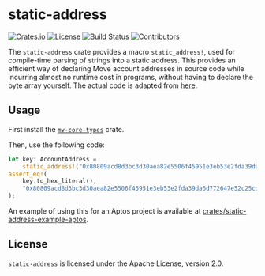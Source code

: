 # static-address

[![Crates.io](https://img.shields.io/crates/v/static-address)](https://crates.io/crates/static-address)
[![License](https://img.shields.io/crates/l/static-address)](https://github.com/movingco/static-address/blob/master/LICENSE.txt)
[![Build Status](https://img.shields.io/github/workflow/status/movingco/static-address/Rust/master)](https://github.com/movingco/static-address/actions/workflows/rust.yml?query=branch%3Amaster)
[![Contributors](https://img.shields.io/github/contributors/movingco/static-address)](https://github.com/movingco/static-address/graphs/contributors)

The `static-address` crate provides a macro `static_address!`, used for compile-time parsing of strings into a static address. This provides an efficient way of declaring Move account addresses in source code while incurring almost no runtime cost in programs, without having to declare the byte array yourself. The actual code is adapted from [here](https://github.com/project-serum/anchor/commit/96036e149173603926074c6dba445c47bd6575aa).

## Usage

First install the [`mv-core-types`](https://crates.io/crates/mv-core-types) crate.

Then, use the following code:

```rust
let key: AccountAddress =
    static_address!("0x80809acd8d3bc3d30aea82e5506f45951e3eb53e2fda39da6d772647e52c25cd");
assert_eq!(
    key.to_hex_literal(),
    "0x80809acd8d3bc3d30aea82e5506f45951e3eb53e2fda39da6d772647e52c25cd"
);
```

An example of using this for an Aptos project is available at [crates/static-address-example-aptos](./crates/static-address-example-aptos/).

## License

`static-address` is licensed under the Apache License, version 2.0.
